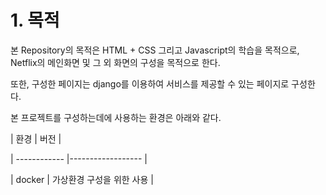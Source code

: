 # 1. 목적
  본 Repository의 목적은 HTML + CSS 그리고 Javascript의 학습을 목적으로, Netflix의 메인화면 및 그 외 화면의 구성을 목적으로 한다.

또한, 구성한 페이지는 django를 이용하여 서비스를 제공할 수 있는 페이지로 구성한다.

본 프로젝트를 구성하는데에 사용하는 환경은 아래와 같다.

| 환경 | 버전 |

| ------------ |------------------ |

| docker | 가상환경 구성을 위한 사용 |